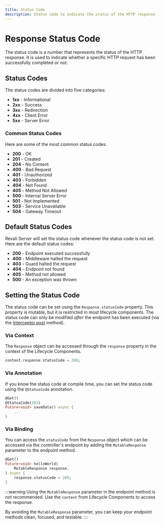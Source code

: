 ```yaml
---
title: Status Code
description: Status code to indicate the status of the HTTP response
---
```


# Response Status Code

The status code is a number that represents the status of the HTTP response. It is used to indicate whether a specific HTTP request has been successfully completed or not.

## Status Codes

The status codes are divided into five categories:

- **1xx** - Informational
- **2xx** - Success
- **3xx** - Redirection
- **4xx** - Client Error
- **5xx** - Server Error

### Common Status Codes

Here are some of the most common status codes:

- **200** - OK
- **201** - Created
- **204** - No Content
- **400** - Bad Request
- **401** - Unauthorized
- **403** - Forbidden
- **404** - Not Found
- **405** - Method Not Allowed
- **500** - Internal Server Error
- **501** - Not Implemented
- **503** - Service Unavailable
- **504** - Gateway Timeout

## Default Status Codes

Revali Server will set the status code whenever the status code is not set. Here are the default status codes:

- **200** - Endpoint executed successfully
- **400** - Middleware halted the request
- **403** - Guard halted the request
- **404** - Endpoint not found
- **405** - Method not allowed
- **500** - An exception was thrown

## Setting the Status Code

The status code can be set using the `Response.statusCode` property. This property is mutable, but it is restricted in most lifecycle components. The status code can only be modified _after_ the endpoint has been executed (via the [Interceptor.post][interceptor-post] method).

### Via Context

The `Response` object can be accessed through the `response` property in the context of the Lifecycle Components.

```dart
context.response.statusCode = 200;
```

### Via Annotation

If you know the status code at compile time, you can set the status code using the `@StatusCode` annotation.

```dart
@Get()
@StatusCode(201)
Future<void> saveData() async {
    ...
}
```

### Via Binding

You can access the `statusCode` from the `Response` object which can be accessed via the controller's endpoint by adding the `MutableResponse` parameter to the endpoint method.

```dart
@Get()
Future<void> helloWorld(
    MutableResponse response,
) async {
    response.statusCode = 200;
}
```

:::warning
Using the `MutableResponse` parameter in the endpoint method is not recommended. Use the `context` from Lifecycle Components to access the response.

By avoiding the `MutableResponse` parameter, you can keep your endpoint methods clean, focused, and testable.
:::

[interceptor-post]: ../lifecycle-components/advanced/interceptors.md#post
